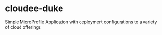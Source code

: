 # cloudee-duke
Simple MicroProfile Application with deployment configurations to a variety of cloud offerings

